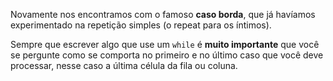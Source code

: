 Novamente nos encontramos com o famoso **caso borda**, que já havíamos experimentado na repetição simples (o repeat para os íntimos).

Sempre que escrever algo que use um `while` é **muito importante** que você se pergunte como se comporta no primeiro e no último caso que você deve processar, nesse caso a última célula da fila ou coluna.
